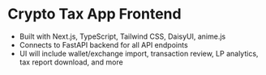 # Crypto Tax App Frontend

- Built with Next.js, TypeScript, Tailwind CSS, DaisyUI, anime.js
- Connects to FastAPI backend for all API endpoints
- UI will include wallet/exchange import, transaction review, LP analytics, tax report download, and more

